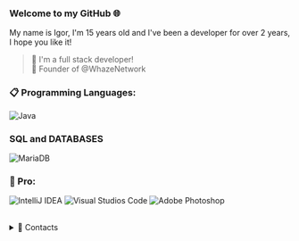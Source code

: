### Welcome to my GitHub 🌐

My name is Igor, I'm 15 years old and I've been a developer for over 2 years, I hope you like it!

> 🔭 I'm a full stack developer! <br/>
> 💼 Founder of @WhazeNetwork

### 📋 Programming Languages:
   ![Java](https://img.shields.io/badge/Java-000?style=for-the-badge&logo=java)

### SQL and DATABASES

  ![MariaDB](https://mariadb.com/about-us/logos/)

### 📄 Pro:

  ![IntelliJ IDEA](https://img.shields.io/badge/IntelliJ_IDEA-000000.svg?style=for-the-badge&logo=intellij-idea&logoColor=white)
  ![Visual Studios Code](https://img.shields.io/badge/Visual_Studio_Code-0078D4?style=for-the-badge&logo=visual%20studio%20code&logoColor=white)
  ![Adobe Photoshop](https://img.shields.io/badge/Adobe%20Photoshop-31A8FF?style=for-the-badge&logo=Adobe%20Photoshop&logoColor=black)

<br/>
<details>
  <summary>💬 Contacts</summary>
   </br> <img align="left" alt="Discord" target="blank" width="20px" src="https://raw.githubusercontent.com/anuraghazra/anuraghazra/master/assets/discord-round.svg"
   <string>Cadinho</string>
</details> 
